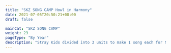 ```yaml
---
title: "SKZ SONG CAMP Howl in Harmony"
date: 2021-07-05T20:50:21+08:00
draft: false

mainCat: "SKZ SONG CAMP"
weight: 23
pageType: "By Year"
description: "Stray Kids divided into 3 units to make 1 song each for NOEASY album. Each unit brainstorms for the song, meet all together to discuss each songs and music video, and there's music video behind the scenes"
---
```

